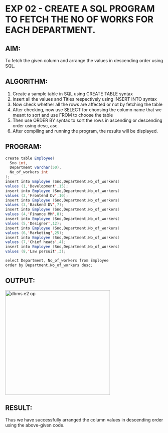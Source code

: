 # EXP 02 - CREATE A SQL PROGRAM TO FETCH THE NO OF WORKS FOR EACH DEPARTMENT.

## AIM:

 To fetch the given column and arrange the values in descending order using SQL.
 
## ALGORITHM:

1) Create a sample table in SQL using CREATE TABLE syntax
2) Insert all the values and Titles respectively using INSERT INTO syntax
3) Now check whether all the rows are affected or not by fetching the table
4) After checking, now use SELECT for choosing the column name that we meant to sort and use FROM to choose the table
5) Then use ORDER BY syntax to sort the rows in ascending or descending order using desc, asc.
6) After compiling and running the program, the results will be displayed.

## PROGRAM:

```java
create table Employee(
  Sno int,
  Department varchar(50),
  No_of_workers int
);
insert into Employee (Sno,Department,No_of_workers)
values (1,'Development',15);
insert into Employee (Sno,Department,No_of_workers)
values (2,'Frontend Dv',10);
insert into Employee (Sno,Department,No_of_workers)
values (3,'Backend DV',7);
insert into Employee (Sno,Department,No_of_workers)
values (4,'Finance MM',8);
insert into Employee (Sno,Department,No_of_workers)
values (5,'Designer',12);
insert into Employee (Sno,Department,No_of_workers)
values (6,'Marketing',25);
insert into Employee (Sno,Department,No_of_workers)
values (7,'Chief heads',4);
insert into Employee (Sno,Department,No_of_workers)
values (8,'Law persuit',3);

select Department, No_of_workers from Employee
order by Department,No_of_workers desc;

```
## OUTPUT:

<img width="334" alt="dbms e2 op" src="https://github.com/divvisha/NO-OF-WORKS/assets/127508123/cced1dc4-06f9-480a-beba-06ad543680ed">

## RESULT:
Thus we have successfully arranged the column values in descending order using the above-given code.
